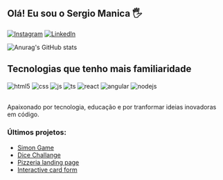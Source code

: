 ## Olá! Eu sou o Sergio Manica 🖐️

[![Instagram](https://img.shields.io/badge/Instagram-E4405F?style=for-the-badge&logo=instagram&logoColor=white)](https://www.instagram.com/sergiomanica/)
[![LinkedIn](https://img.shields.io/badge/LinkedIn-0077B5?style=for-the-badge&logo=linkedin&logoColor=white)](www.linkedin.com/in/sergio-luiz-manica-junior-dev)

![Anurag's GitHub stats](https://github-readme-stats.vercel.app/api?username=sergiomanica&show_icons=true&theme=tokyonight)

## Tecnologias que tenho mais familiaridade 

<div style="display: inline_block">
  <img align="center" alt="html5" src="https://img.shields.io/badge/HTML5-E34F26?style=for-the-badge&logo=html5&logoColor=white" />
  <img align="center" alt="css" src="https://img.shields.io/badge/CSS3-1572B6?style=for-the-badge&logo=css3&logoColor=white" />
  <img align="center" alt="js" src="https://img.shields.io/badge/JavaScript-F7DF1E?style=for-the-badge&logo=javascript&logoColor=black" />
  <img align="center" alt="ts" src="https://img.shields.io/badge/TypeScript-007ACC?style=for-the-badge&logo=typescript&logoColor=white" />
  <img align="center" alt="react" src="https://img.shields.io/badge/React-20232A?style=for-the-badge&logo=react&logoColor=61DAFB" />
  <img align="center" alt="angular" src="https://img.shields.io/badge/Angular-DD0031?style=for-the-badge&logo=angular&logoColor=white" />
  <img align="center" alt="nodejs" src="https://img.shields.io/badge/Node.js-43853D?style=for-the-badge&logo=node.js&logoColor=white" />
</div><br/>

Apaixonado por tecnologia, educação e por tranformar ideias inovadoras em código.

### Últimos projetos:
- [Simon Game](https://simon-game-challenge-sergiomanica.vercel.app/)<br/>
- [Dice Challange](https://dice-challange-sergiomanica.vercel.app/)<br/>
- [Pizzeria landing page](https://pizzeria-landing-page-sergiomanica.vercel.app/)<br/>
- [Interactive card form](https://interactive-card-form-git-master-sergiomanica.vercel.app/)<br/>
